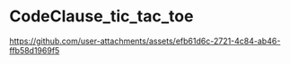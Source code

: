 # CodeClause_tic_tac_toe


https://github.com/user-attachments/assets/efb61d6c-2721-4c84-ab46-ffb58d1969f5

